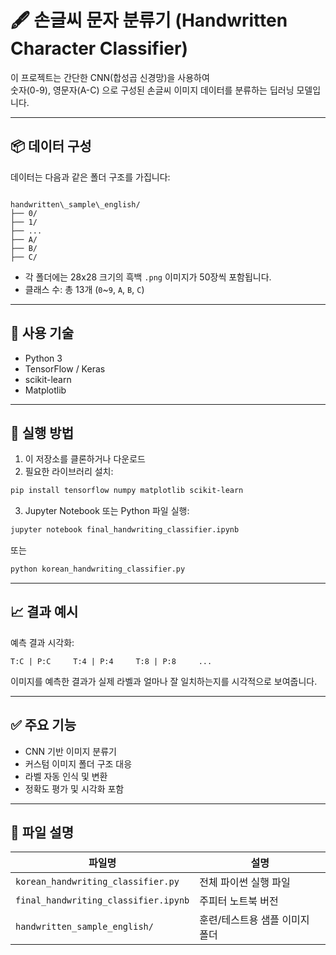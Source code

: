 # 🖋️ 손글씨 문자 분류기 (Handwritten Character Classifier)

이 프로젝트는 간단한 CNN(합성곱 신경망)을 사용하여  
숫자(0-9), 영문자(A-C) 으로 구성된 손글씨 이미지 데이터를 분류하는 딥러닝 모델입니다.

---

## 📦 데이터 구성

데이터는 다음과 같은 폴더 구조를 가집니다:


```

handwritten\_sample\_english/
├── 0/
├── 1/
├── ...
├── A/
├── B/
├── C/

````

- 각 폴더에는 28x28 크기의 흑백 `.png` 이미지가 50장씩 포함됩니다.
- 클래스 수: 총 13개 (`0`~`9`, `A`, `B`, `C`)

---

## 🧠 사용 기술

- Python 3
- TensorFlow / Keras
- scikit-learn
- Matplotlib

---

## 🚀 실행 방법

1. 이 저장소를 클론하거나 다운로드
2. 필요한 라이브러리 설치:

```bash
pip install tensorflow numpy matplotlib scikit-learn
````

3. Jupyter Notebook 또는 Python 파일 실행:

```bash
jupyter notebook final_handwriting_classifier.ipynb
```

또는

```bash
python korean_handwriting_classifier.py
```

---

## 📈 결과 예시

예측 결과 시각화:

```
T:C | P:C     T:4 | P:4     T:8 | P:8     ...
```

이미지를 예측한 결과가 실제 라벨과 얼마나 잘 일치하는지를 시각적으로 보여줍니다.

---

## ✅ 주요 기능

* CNN 기반 이미지 분류기
* 커스텀 이미지 폴더 구조 대응
* 라벨 자동 인식 및 변환
* 정확도 평가 및 시각화 포함

---

## 📂 파일 설명

| 파일명                                  | 설명                |
| ------------------------------------ | ----------------- |
| `korean_handwriting_classifier.py`   | 전체 파이썬 실행 파일      |
| `final_handwriting_classifier.ipynb` | 주피터 노트북 버전        |
| `handwritten_sample_english/`        | 훈련/테스트용 샘플 이미지 폴더 |


